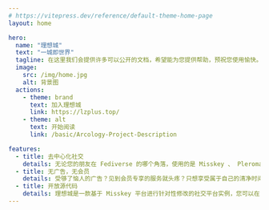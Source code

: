 ```yaml
---
# https://vitepress.dev/reference/default-theme-home-page
layout: home

hero:
  name: "理想城"
  text: "一城即世界"
  tagline: 在这里我们会提供许多可以公开的文档，希望能为您提供帮助，预祝您使用愉快。 🎉
  image:
    src: /img/home.jpg
    alt: 背景图
  actions:
    - theme: brand
      text: 加入理想城
      link: https://lzplus.top/
    - theme: alt
      text: 开始阅读
      link: /basic/Arcology-Project-Description

features:
  - title: 去中心化社交
    details: 无论您的朋友在 Fediverse 的哪个角落，使用的是 Misskey 、 Pleroma 、 Mastodon 或是任何其他支持 ActivityPub 协议的软件，您都可以轻松关注、互动，共享美好社交生活，
  - title: 无广告，无会员
    details: 受够了恼人的广告？见到会员专享的服务就头疼？只想享受属于自己的清净时间线？这里就是您梦想中的乐土。我们坚持用爱发电，不投放广告，不设置会员制度。
  - title: 开放源代码
    details: 理想城是一款基于 Misskey 平台进行针对性修改的社交平台实例，您可以在 GitHub 访问到我们所有的源代码。
---
```


